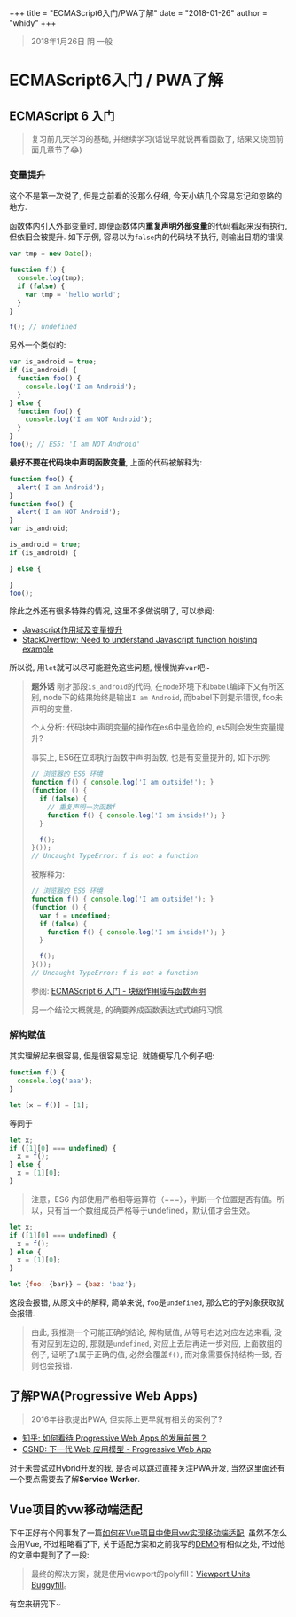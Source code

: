 +++
title = "ECMAScript6入门/PWA了解"
date = "2018-01-26"
author = "whidy"
+++
> 2018年1月26日 阴 一般

# ECMAScript6入门 / PWA了解

## ECMAScript 6 入门

> 复习前几天学习的基础, 并继续学习(话说早就说再看函数了, 结果又绕回前面几章节了😂)

### 变量提升

这个不是第一次说了, 但是之前看的没那么仔细, 今天小结几个容易忘记和忽略的地方.

函数体内引入外部变量时, 即便函数体内**重复声明外部变量**的代码看起来没有执行, 但依旧会被提升. 如下示例, 容易以为`false`内的代码块不执行, 则输出日期的错误.

```javascript
var tmp = new Date();

function f() {
  console.log(tmp);
  if (false) {
    var tmp = 'hello world';
  }
}

f(); // undefined
```

另外一个类似的:

```javascript
var is_android = true;
if (is_android) {
  function foo() {
    console.log('I am Android');
  }
} else {
  function foo() {
    console.log('I am NOT Android');
  }
}
foo(); // ES5: 'I am NOT Android'
```

**最好不要在代码块中声明函数变量**, 上面的代码被解释为:

```javascript
function foo() {
  alert('I am Android');
}
function foo() {
  alert('I am NOT Android');
}
var is_android;

is_android = true;
if (is_android) {

} else {

}
foo();
```

除此之外还有很多特殊的情况, 这里不多做说明了, 可以参阅:

* [Javascript作用域及变量提升](https://wordpress.youran.me/javascript-scoping-and-hoisting/)
* [StackOverflow: Need to understand Javascript function hoisting example](https://stackoverflow.com/questions/23125529/need-to-understand-javascript-function-hoisting-example)

所以说, 用`let`就可以尽可能避免这些问题, 慢慢抛弃`var`吧~

> **题外话**
> 刚才那段`is_android`的代码, 在`node`环境下和`babel`编译下又有所区别, node下的结果始终是输出`I am Android`, 而babel下则提示错误, foo未声明的变量.
>
> 个人分析: 代码块中声明变量的操作在es6中是危险的, es5则会发生变量提升?
>
> 事实上, ES6在立即执行函数中声明函数, 也是有变量提升的, 如下示例:
> ```javascript
> // 浏览器的 ES6 环境
> function f() { console.log('I am outside!'); }
> (function () {
>   if (false) {
>     // 重复声明一次函数f
>     function f() { console.log('I am inside!'); }
>   }
> 
>   f();
> }());
> // Uncaught TypeError: f is not a function
> ```
> 被解释为:
> ```javascript
> // 浏览器的 ES6 环境
> function f() { console.log('I am outside!'); }
> (function () {
>   var f = undefined;
>   if (false) {
>     function f() { console.log('I am inside!'); }
>   }
> 
>   f();
> }());
> // Uncaught TypeError: f is not a function
> ```
> 参阅: [ECMAScript 6 入门 - 块级作用域与函数声明](http://es6.ruanyifeng.com/?search=%E8%A7%A3%E6%9E%84&x=10&y=8#docs/let#%E5%9D%97%E7%BA%A7%E4%BD%9C%E7%94%A8%E5%9F%9F%E4%B8%8E%E5%87%BD%E6%95%B0%E5%A3%B0%E6%98%8E)
>
> 另一个结论大概就是, 的确要养成函数表达式式编码习惯.

### 解构赋值

其实理解起来很容易, 但是很容易忘记. 就随便写几个例子吧:

```javascript
function f() {
  console.log('aaa');
}

let [x = f()] = [1];
```

等同于

```javascript
let x;
if ([1][0] === undefined) {
  x = f();
} else {
  x = [1][0];
}
```

> 注意，ES6 内部使用严格相等运算符（===），判断一个位置是否有值。所以，只有当一个数组成员严格等于undefined，默认值才会生效。

```javascript
let x;
if ([1][0] === undefined) {
  x = f();
} else {
  x = [1][0];
}
```

```javascript
let {foo: {bar}} = {baz: 'baz'};
```

这段会报错, 从原文中的解释, 简单来说, `foo`是`undefined`, 那么它的子对象获取就会报错.

> 由此, 我推测一个可能正确的结论, 解构赋值, 从等号右边对应左边来看, 没有对应到左边的, 那就是`undefined`, 对应上去后再进一步对应, 上面数组的例子, 证明了`1`属于正确的值, 必然会覆盖`f()`, 而对象需要保持结构一致, 否则也会报错.

## 了解PWA(Progressive Web Apps)

> 2016年谷歌提出PWA, 但实际上更早就有相关的案例了?

* [知乎: 如何看待 Progressive Web Apps 的发展前景？](https://www.zhihu.com/question/46690207)
* [CSND: 下一代 Web 应用模型 - Progressive Web App](http://geek.csdn.net/news/detail/135595)

对于未尝试过Hybrid开发的我, 是否可以跳过直接关注PWA开发, 当然这里面还有一个要点需要去了解**Service Worker**. 

## Vue项目的vw移动端适配

下午正好有个同事发了一篇[如何在Vue项目中使用vw实现移动端适配](https://www.w3cplus.com/mobile/vw-layout-in-vue.html), 虽然不怎么会用Vue, 不过粗略看了下, 关于适配方案和之前我写的[DEMO](https://github.com/whidy/mobileweb/tree/postcss-px-to-viewport-test)有相似之处, 不过他的文章中提到了了一段:

> 最终的解决方案，就是使用viewport的polyfill：[Viewport Units Buggyfill](https://github.com/rodneyrehm/viewport-units-buggyfill)。

有空来研究下~
